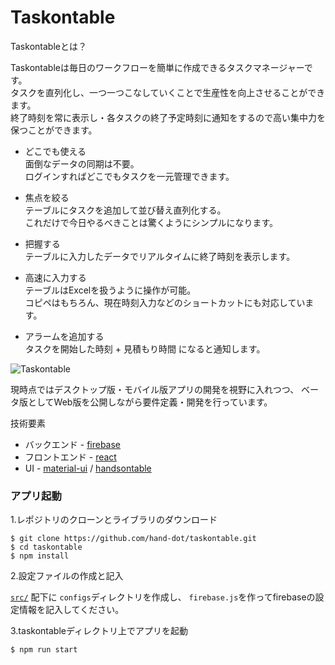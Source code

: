 # Taskontable

Taskontableとは？

Taskontableは毎日のワークフローを簡単に作成できるタスクマネージャーです。  
タスクを直列化し、一つ一つこなしていくことで生産性を向上させることができます。  
終了時刻を常に表示し・各タスクの終了予定時刻に通知をするので高い集中力を保つことができます。  

* どこでも使える  
面倒なデータの同期は不要。  
ログインすればどこでもタスクを一元管理できます。


* 焦点を絞る  
テーブルにタスクを追加して並び替え直列化する。  
これだけで今日やるべきことは驚くようにシンプルになります。


* 把握する  
テーブルに入力したデータでリアルタイムに終了時刻を表示します。


* 高速に入力する  
テーブルはExcelを扱うように操作が可能。  
コピペはもちろん、現在時刻入力などのショートカットにも対応しています。


* アラームを追加する  
タスクを開始した時刻 + 見積もり時間 になると通知します。

![Taskontable](https://user-images.githubusercontent.com/24843808/33806686-1e6c72e0-de0f-11e7-95d3-ffa1e436d93b.png)

現時点ではデスクトップ版・モバイル版アプリの開発を視野に入れつつ、
ベータ版としてWeb版を公開しながら要件定義・開発を行っています。


技術要素
 * バックエンド - [firebase](https://firebase.google.com/)
 * フロントエンド - [react](https://reactjs.org/)
 * UI - [material-ui](https://material-ui-next.com/) / [handsontable](https://handsontable.com/)

### アプリ起動

1.レポジトリのクローンとライブラリのダウンロード
```
$ git clone https://github.com/hand-dot/taskontable.git
$ cd taskontable
$ npm install
```

2.設定ファイルの作成と記入

[`src/`](https://github.com/hand-dot/taskontable/tree/master/src) 配下に `configs`ディレクトリを作成し、
`firebase.js`を作ってfirebaseの設定情報を記入してください。

3.taskontableディレクトリ上でアプリを起動
```
$ npm run start
```

